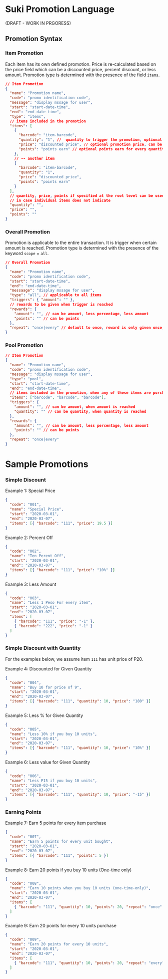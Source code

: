 # Suki Promotion Language

(DRAFT - WORK IN PRGORESS)

## Promotion Syntax

### Item Promotion

Each item has its own defined promotion. Price is re-calculated based on the price field which can be
a discounted price, percent discount, or less amount. Promotion type is determined with the presence
of the field `items`.

```json
// Item Promotion
{
  "name": "Promotion name",
  "code": "promo identification code",
  "message": "display mssage for user",
  "start": "start-date-time",
  "end": "end-date-time",
  "type": "items",
  // items included in the promotion
  "items": [
    {
      "barcode": "item-barcode",
      "quantity": "1", //  quantity to trigger the promotion, optional default to 1
      "price": "discounted price", // optional promotion price, can be a number, %, or -number
      "points": "points earn" // optional points earn for every quantity purchase
    },
    // -- another item
    {
      "barcode": "item-barcode",
      "quantity": "1",
      "price": "discounted price",
      "points": "points earn"
    }
  ],
  // quantity, price, points if specified at the root level can be used as default values
  // in case individual items does not indicate
  "quantity": "",
  "price": "",
  "points": ""
}
```

### Overall Promotion

Promotion is applicable to the entire transaction. It is trigger when certain amount is reached.
Promotion type is determined with the presence of the keyword `scope` = `all`.

```json
// Overall Promotion
{
  "name": "Promotion name",
  "code": "promo identification code",
  "start": "start-date-time",
  "end": "end-date-time",
  "messaage": "display mssage for user",
  "type": "all", // applicable to all items
  "triggers": { "amount": "" },
  // rewards to be given when trigger is reached
  "rewards": {
    "amount": "", // can be amount, less percentage, less amount
    "points": "" // can be points
  },
  "repeat": "once|every" // default to once, reward is only given once, every: reward is given for every amount-trigger
}
```

### Pool Promotion

```json
// Item Promotion
{
  "name": "Promotion name",
  "code": "promo identification code",
  "message": "display mssage for user",
  "type": "pool",
  "start": "start-date-time",
  "end": "end-date-time",
  // items included in the promotion, when any of these items are purchased
  "items": ["barcode", "barcode", "barcode"],
  "triggers": {
    "amount": "", // can be amount, when amount is reached
    "quantity": "" // can be quantity, when quantity is reached
  },
  "rewards": {
    "amount": "", // can be amount, less percentage, less amount
    "points": "" // can be points
  },
  "repeat": "once|every"
}
```

# Sample Promotions

### Simple Discount

Example 1: Special Price

```json
{
  "code": "001",
  "name": "Special Price",
  "start": "2020-03-01",
  "end": "2020-03-07",
  "items": [{ "barcode": "111", "price": 19.5 }]
}
```

Example 2: Percent Off

```json
{
  "code": "002",
  "name": "Ten Perent Off",
  "start": "2020-03-01",
  "end": "2020-03-07",
  "items": [{ "barcode": "111", "price": "10%" }]
}
```

Example 3: Less Amount

```json
{
  "code": "003",
  "name": "Less 1 Peso For every item",
  "start": "2020-03-01",
  "end": "2020-03-07",
  "items": [
    { "barcode": "111", "price": "-1" },
    { "barcode": "222", "price": "-1" }
  ]
}
```

### Simple Discount with Quantity

For the examples below, we assume item `111` has unit price of P20.

Example 4: Discounted for Given Quantity

```json
{
  "code": "004",
  "name": "Buy 10 for price of 9",
  "start": "2020-03-01",
  "end": "2020-03-07",
  "items": [{ "barcode": "111", "quantity": 10, "price": "180" }]
}
```

Example 5: Less % for Given Quantity

```json
{
  "code": "005",
  "name": "Less 10% if you buy 10 units",
  "start": "2020-03-01",
  "end": "2020-03-07",
  "items": [{ "barcode": "111", "quantity": 10, "price": "10%" }]
}
```

Example 6: Less value for Given Quantity

```json
{
  "code": "006",
  "name": "Less P15 if you buy 10 units",
  "start": "2020-03-01",
  "end": "2020-03-07",
  "items": [{ "barcode": "111", "quantity": 10, "price": "-15" }]
}
```

### Earning Points

Example 7: Earn 5 points for every item purchase

```json
{
  "code": "007",
  "name": "Earn 5 points for every unit bought",
  "start": "2020-03-01",
  "end": "2020-03-07",
  "items": [{ "barcode": "111", "points": 5 }]
}
```

Example 8: Earn 20 points if you buy 10 units (One-time only)

```json
{
  "code": "008",
  "name": "Earn 10 points when you buy 10 units (one-time-only)",
  "start": "2020-03-01",
  "end": "2020-03-07",
  "items": [
    { "barcode": "111", "quantity": 10, "points": 20, "repeat": "once" }
  ]
}
```

Example 9: Earn 20 points for every 10 units purchase

```json
{
  "code": "009",
  "name": "Earn 20 points for every 10 units",
  "start": "2020-03-01",
  "end": "2020-03-07",
  "items": [
    { "barcode": "111", "quantity": 10, "points": 20, "repeat": "every" }
  ]
}
```
